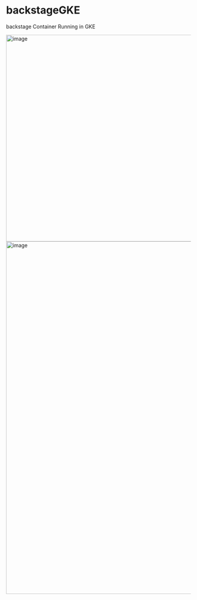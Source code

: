 ﻿# backstageGKE
 
 backstage Container Running in GKE
 
 <img width="562" alt="image" src="https://github.com/adityasneo/backstageGKE/assets/128022129/f593d6fa-5d0a-4047-81ce-dab4c21b5aaa">
 
 <img width="959" alt="image" src="https://github.com/adityasneo/backstageGKE/assets/128022129/de07bb49-9b9a-4028-87a7-d2cdaef50ad4">


 
